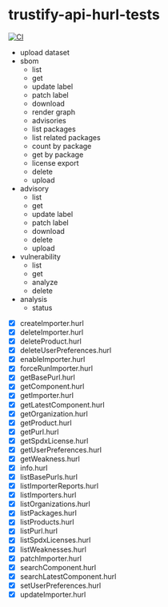 # trustify-api-hurl-tests

[![CI](https://github.com/helio-frota/trustify-api-hurl-tests/actions/workflows/ci.yaml/badge.svg)](https://github.com/helio-frota/trustify-api-hurl-tests/actions/workflows/ci.yaml)

* upload dataset
* sbom
  * list
  * get
  * update label
  * patch label
  * download
  * render graph
  * advisories
  * list packages
  * list related packages
  * count by package
  * get by package
  * license export
  * delete
  * upload
* advisory
  * list
  * get
  * update label
  * patch label
  * download
  * delete
  * upload
* vulnerability
  * list
  * get
  * analyze
  * delete
* analysis
  * status

- [x] createImporter.hurl
- [x] deleteImporter.hurl
- [x] deleteProduct.hurl
- [x] deleteUserPreferences.hurl
- [x] enableImporter.hurl
- [x] forceRunImporter.hurl
- [x] getBasePurl.hurl
- [x] getComponent.hurl
- [x] getImporter.hurl
- [x] getLatestComponent.hurl
- [x] getOrganization.hurl
- [x] getProduct.hurl
- [x] getPurl.hurl
- [x] getSpdxLicense.hurl
- [x] getUserPreferences.hurl
- [x] getWeakness.hurl
- [x] info.hurl
- [x] listBasePurls.hurl
- [x] listImporterReports.hurl
- [x] listImporters.hurl
- [x] listOrganizations.hurl
- [x] listPackages.hurl
- [x] listProducts.hurl
- [x] listPurl.hurl
- [x] listSpdxLicenses.hurl
- [x] listWeaknesses.hurl
- [x] patchImporter.hurl
- [x] searchComponent.hurl
- [x] searchLatestComponent.hurl
- [x] setUserPreferences.hurl
- [x] updateImporter.hurl
